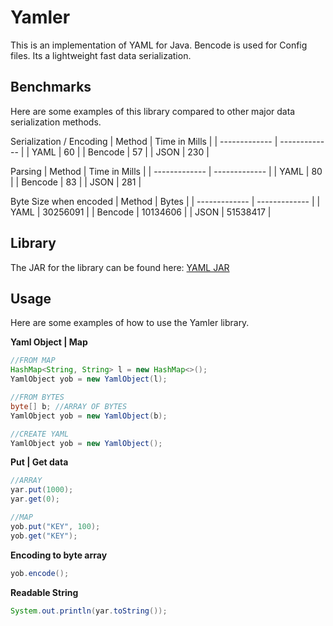 Yamler
========

This is an implementation of YAML for Java. Bencode is used for Config files. Its a lightweight fast data serialization.

Benchmarks
-----
Here are some examples of this library compared to other major data serialization methods.

Serialization / Encoding
| Method  | Time in Mills |
| ------------- | ------------- |
| YAML  | 60  |
| Bencode  | 57  |
| JSON  | 230  |

Parsing
| Method  | Time in Mills |
| ------------- | ------------- |
| YAML  | 80  |
| Bencode  | 83  |
| JSON  | 281  |

Byte Size when encoded
| Method  | Bytes |
| ------------- | ------------- |
| YAML  | 30256091  |
| Bencode  | 10134606  |
| JSON  | 51538417  |

Library
-----
The JAR for the library can be found here: [YAML JAR](https://github.com/DrBrad/Yamler/blob/main/out/artifacts/Yamler_jar/Yamler.jar?raw=true)

Usage
-----
Here are some examples of how to use the Yamler library.

**Yaml Object | Map**
```Java
//FROM MAP
HashMap<String, String> l = new HashMap<>();
YamlObject yob = new YamlObject(l);

//FROM BYTES
byte[] b; //ARRAY OF BYTES
YamlObject yob = new YamlObject(b);

//CREATE YAML
YamlObject yob = new YamlObject();
```

**Put | Get data**
```Java
//ARRAY
yar.put(1000);
yar.get(0);

//MAP
yob.put("KEY", 100);
yob.get("KEY");
```

**Encoding to byte array**
```Java
yob.encode();
```

**Readable String**
```Java
System.out.println(yar.toString());
```
